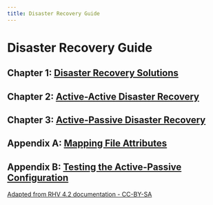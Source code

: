 ```yaml
---
title: Disaster Recovery Guide
---
```


# Disaster Recovery Guide

## Chapter 1: [Disaster Recovery Solutions](disaster_recovery_solutions)

## Chapter 2: [Active-Active Disaster Recovery](active_active_overview)

## Chapter 3: [Active-Passive Disaster Recovery](active_passive_overview)

## Appendix A: [Mapping File Attributes](mapping_file_attributes)

## Appendix B: [Testing the Active-Passive Configuration](testing_active_passive)

[Adapted from RHV 4.2 documentation - CC-BY-SA](https://access.redhat.com/documentation/en-us/red_hat_virtualization/4.2/html/disaster_recovery_guide/)
